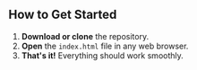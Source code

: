## How to Get Started

1. **Download or clone** the repository.  
2. **Open** the `index.html` file in any web browser.  
3. **That's it!** Everything should work smoothly. 
